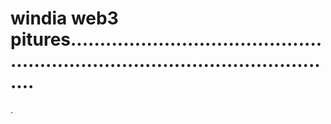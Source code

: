 # windia web3 pitures....................................................................................................
.
